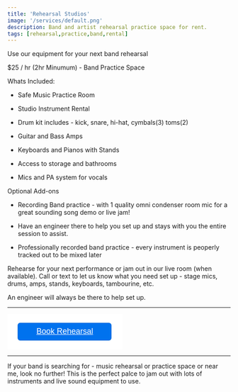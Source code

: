 ```yaml
---
title: 'Rehearsal Studios'
image: '/services/default.png'
description: Band and artist rehearsal practice space for rent.
tags: [rehearsal,practice,band,rental]
---
```

Use our equipment for your next band rehearsal

$25 / hr (2hr Minumum) - Band Practice Space

Whats Included:

- Safe Music Practice Room

- Studio Instrument Rental

- Drum kit includes - kick, snare, hi-hat, cymbals(3) toms(2)

- Guitar and Bass Amps

- Keyboards and Pianos with Stands

- Access to storage and bathrooms

- Mics and PA system for vocals

Optional Add-ons

- Recording Band practice - with 1 quality omni condenser room mic for a great sounding song demo or live jam!

- Have an engineer there to help you set up and stays with you the entire session to assist.

- Professionally recorded band practice - every instrument is peoperly tracked out to be mixed later


Rehearse for your next performance or jam out in our live room (when available). Call or text to let us know what you need set up - stage mics, drums, amps, stands, keyboards, tambourine, etc. 

An engineer will always be there to help set up.

- - -

<div  style="
  overflow: auto;
  display: flex;
  flex-direction: column;
  justify-content: flex-end;
  align-items: center;
  width: 258.96px;
  background: #FFFFFF;
  font-family: SQ Market, SQ Market, Helvetica, Arial, sans-serif;
  ">
  <div style="padding: 20px;">
  <a id="embedded-checkout-modal-checkout-button" target="_blank" data-url="https://square.link/u/fHvXMbxr?src=embd" href="https://square.link/u/fHvXMbxr?src=embed" style="
    display: inline-block;
    font-size: 18px;
    line-height: 38px;
    height: 40px;
    color: #ffffff;
    min-width: 212px;
    background-color: #0072ee;
    text-align: center;
    box-shadow: 0 0 0 1px rgba(0,0,0,.1) inset;
    border-radius: 6px;
  ">Book Rehearsal</a>
  </div>
</div>

- - -
If your band is searching for - music rehearsal or practice space or near me, look no further!  This is the perfect palce to jam out with lots of instruments and live sound equipment to use.


